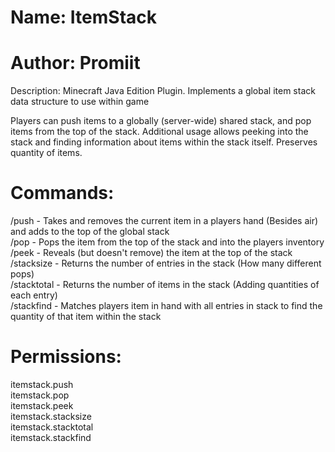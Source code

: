 # Name: ItemStack
# Author: Promiit
Description: Minecraft Java Edition Plugin. Implements a global item stack data structure to use within game

Players can push items to a globally (server-wide) shared stack, and pop items from the top of the stack. Additional usage allows peeking into the stack and finding
information about items within the stack itself. Preserves quantity of items.

# Commands:
/push - Takes and removes the current item in a players hand (Besides air) and adds to the top of the global stack  
/pop - Pops the item from the top of the stack and into the players inventory  
/peek - Reveals (but doesn't remove) the item at the top of the stack  
/stacksize - Returns the number of entries in the stack (How many different pops)  
/stacktotal - Returns the number of items in the stack (Adding quantities of each entry)    
/stackfind - Matches players item in hand with all entries in stack to find the quantity of that item within the stack  

# Permissions:
itemstack.push  
itemstack.pop  
itemstack.peek  
itemstack.stacksize  
itemstack.stacktotal  
itemstack.stackfind  

